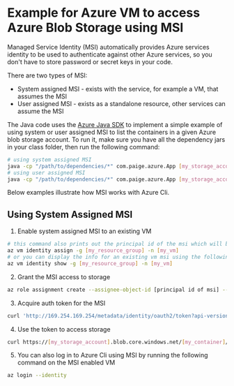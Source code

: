 # Example for Azure VM to access Azure Blob Storage using MSI

Managed Service Identity (MSI) automatically provides Azure services identity to be used to authenticate against other Azure services, so you don't have to store password or secret keys in your code. 

There are two types of MSI: 
* System assigned MSI - exists with the service, for example a VM, that assumes the MSI
* User assigned MSI - exists as a standalone resource, other services can assume the MSI

The Java code uses the [Azure Java SDK](https://github.com/Azure/autorest-clientruntime-for-java) to implement a simple example of using system or user assigned MSI to list the containers in a given Azure blob storage account.  To run it, make sure you have all the dependency jars in your class folder, then run the following command: 

```bash
# using system assigned MSI
java -cp "/path/to/dependencies/*" com.paige.azure.App [my_storage_account]  
# using user assigned MSI
java -cp "/path/to/dependencies/*" com.paige.azure.App [my_storage_account]  [optional user_assigned_MSI client_id]
```

Below examples illustrate how MSI works with Azure Cli.

## Using System Assigned MSI 
1. Enable system assigned MSI to an existing VM
```bash
# this command also prints out the principal id of the msi which will be used below
az vm identity assign -g [my_resource_group] -n [my_vm]
# or you can display the info for an existing vm msi using the following command
az vm identity show -g [my_resource_group] -n [my_vm]
```
2. Grant the MSI access to storage
```bash
az role assignment create --assignee-object-id [principal id of msi] --role 'Storage Blob Data Reader (Preview)' --scope "/subscriptions/[my_subscription]/resourcegroups/[my_resource_group]/providers/Microsoft.Storage/storageAccounts/[my_storage_account]"
```
3. Acquire auth token for the MSI
```bash
curl 'http://169.254.169.254/metadata/identity/oauth2/token?api-version=2018-02-01&resource=https%3A%2F%2Fstorage.azure.com%2F' -H Metadata:true
```
4. Use the token to access storage
```bash
curl https://[my_storage_account].blob.core.windows.net/[my_container]/[my_file] -H "x-ms-version: 2017-11-09" -H "Authorization: Bearer [token]"
```
5. You can also log in to Azure Cli using MSI by running the following command on the MSI enabled VM
```bash
az login --identity
```